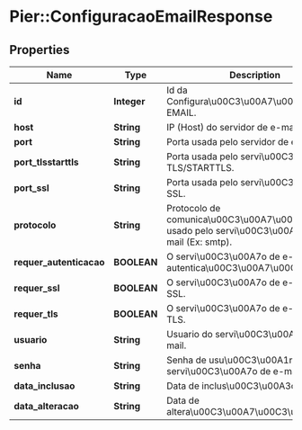 # Pier::ConfiguracaoEmailResponse

## Properties
Name | Type | Description | Notes
------------ | ------------- | ------------- | -------------
**id** | **Integer** | Id da Configura\u00C3\u00A7\u00C3\u00A3o EMAIL. | [optional] 
**host** | **String** | IP (Host) do servidor de e-mail. | [optional] 
**port** | **String** | Porta usada pelo servidor de e-mail. | [optional] 
**port_tlsstarttls** | **String** | Porta usada pelo servi\u00C3\u00A7o TLS/STARTTLS. | [optional] 
**port_ssl** | **String** | Porta usada pelo servi\u00C3\u00A7o SSL. | [optional] 
**protocolo** | **String** | Protocolo de comunica\u00C3\u00A7\u00C3\u00A3o usado pelo servi\u00C3\u00A7o de e-mail (Ex: smtp). | [optional] 
**requer_autenticacao** | **BOOLEAN** | O servi\u00C3\u00A7o de e-mail requer autentica\u00C3\u00A7\u00C3\u00A3o. | [optional] 
**requer_ssl** | **BOOLEAN** | O servi\u00C3\u00A7o de e-mail requer SSL. | [optional] 
**requer_tls** | **BOOLEAN** | O servi\u00C3\u00A7o de e-mail requer TLS. | [optional] 
**usuario** | **String** | Usuario do servi\u00C3\u00A7o de e-mail. | [optional] 
**senha** | **String** | Senha de usu\u00C3\u00A1rio do servi\u00C3\u00A7o de e-mail. | [optional] 
**data_inclusao** | **String** | Data de inclus\u00C3\u00A3o. | [optional] 
**data_alteracao** | **String** | Data de altera\u00C3\u00A7\u00C3\u00A3o. | [optional] 



